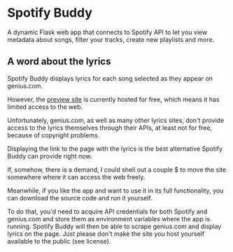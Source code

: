 # Spotify Buddy
A dynamic Flask web app that connects to Spotify API to let you view metadata about songs, filter your tracks, create new playlists and more.

## A word about the lyrics
Spotify Buddy displays lyrics for each song selected as they appear on genius.com.

However, the [preview site](https://dzejkob1218.pythonanywhere.com/) is currently hosted for free, which means it has limited access to the web.

Unfortunately, genius.com, as well as many other lyrics sites, don't provide access to the lyrics themselves through their APIs, at least not for free, because of copyright problems.

Displaying the link to the page with the lyrics is the best alternative Spotify Buddy can provide right now.

If, somehow, there is a demand, I could shell out a couple $ to move the site somewhere where it can access the web freely.

Meanwhile, if you like the app and want to use it in its full functionality, you can download the source code and run it yourself.

To do that, you'd need to acquire API credentials for both Spotify and genius.com and store them as environment variables where the app is running. 
Spotify Buddy will then be able to scrape genius.com and display lyrics on the page.
Just please don't make the site you host yourself available to the public (see license).



